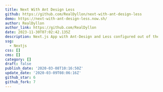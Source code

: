 ```yaml
---
title: Next With Ant Design Less
github: https://github.com/RealDyllon/next-with-ant-design-less
demo: https://next-with-ant-design-less.now.sh/
author: RealDyllon
author_link: https://github.com/RealDyllon
date: 2023-11-30T07:02:42.135Z
description: Next.js App with Ant-Design and Less configured out of the box
ssg:
  - Nextjs
css: []
cms: []
category: []
draft: false
publish_date: '2020-03-08T10:16:50Z'
update_date: '2020-03-09T08:06:16Z'
github_star: 6
github_fork: 7
---
```

